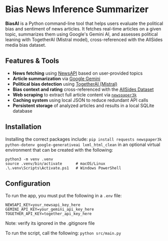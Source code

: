 # Bias News Inference Summarizer
**BiasAI** is a Python command-line tool that helps users evaluate the political bias and sentiment of news articles. It fetches real-time articles on a given topic, summarizes them using Google's Gemini AI, and assesses political leaning with TogetherAI (Mistral model), cross-referenced with the AllSides media bias dataset.

## Features & Tools
- **News fetching** using [NewsAPI](https://newsapi.org/) based on user-provided topics  
- **Article summarization** via [Google Gemini](https://ai.google.dev/)  
- **Political bias detection** using [TogetherAI (Mistral)](https://www.together.ai/)  
- **Bias context and rating** cross-referenced with the [AllSides Dataset](https://github.com/favstats/AllSideR)  
- **Web scraping** to extract full article content via [`newspaper3k`](https://pypi.org/project/newspaper3k/)  
- **Caching system** using local JSON to reduce redundant API calls  
- **Persistent storage** of analyzed articles and results in a local SQLite database

## Installation
Installing the correct packages include:
`pip install requests newspaper3k python-dotenv google-generativeai lxml_html_clean`
in an optional virtual environment that can be created with the following: 
```
python3 -m venv .venv
source .venv/bin/activate      # macOS/Linux
.\.venv\Scripts\Activate.ps1   # Windows PowerShell
```
## Configuration
To run the app, you must put the following in a `.env` file:
```
NEWSAPI_KEY=your_newsapi_key_here 
GEMINI_API_KEY=your_gemini_api_key_here
TOGETHER_API_KEY=together_api_key_here
```
Note: verify its ignored in the .gitignore file

To run the script, call the following: 
```python src/main.py```
